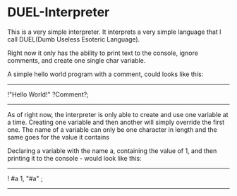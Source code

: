 # DUEL-Interpreter
This is a very simple interpreter.
It interprets a very simple language that I call DUEL(Dumb Useless Esoteric Language).

Right now it only has the ability to print text to the console, ignore comments, and create one single char variable.

A simple hello world program with a comment, could looks like this:

-----------------------------------------------------------------------------------------

 !"Hello World!" ?Comment?;

-----------------------------------------------------------------------------------------




As of right now, the interpreter is only able to create and use one variable at a time.
Creating one variable and then another will simply override the first one.
The name of a variable can only be one character in length and the same goes for the value it contains

Declaring a variable with the name a, containing the value of 1, and then printing it to the console - would look like this:

-----------------------------------------------------------------------------------------

 !
 	#a 1,
 	"#a"
 ;

-----------------------------------------------------------------------------------------